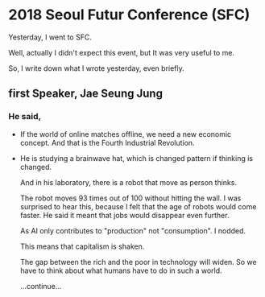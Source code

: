 ﻿# 2018 Seoul Futur Conference (SFC)



Yesterday, I went to SFC.

Well, actually I didn't expect this event, but It was very useful to me.

So, I write down what I wrote yesterday, even briefly.



## first Speaker, Jae Seung Jung

### He said,

* If the world of online matches offline, we need a new economic concept.
  And that is the Fourth Industrial Revolution.

* He is studying a brainwave hat, which is changed pattern if thinking is changed.

  And in his laboratory, there is a robot that move as person thinks.

  The robot moves 93 times out of 100 without hitting the wall.
  I was surprised to hear this, because I felt that the age of robots would come faster.
  He said it meant that jobs would disappear even further.

  As AI only contributes to "production" not "consumption". I nodded.

  This means that capitalism is shaken.

  The gap between the rich and the poor in technology will widen.
  So we have to think about what humans have to do in such a world.

  

  

  ...continue...
